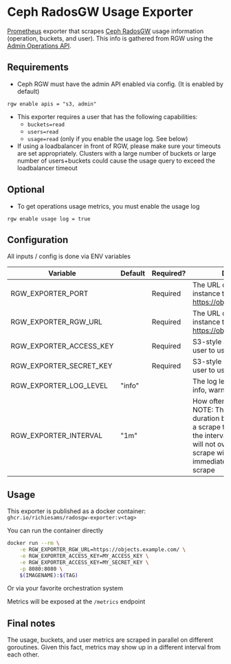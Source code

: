 # Ceph RadosGW Usage Exporter

[Prometheus](https://prometheus.io/) exporter that scrapes [Ceph RadosGW](https://docs.ceph.com/en/latest/radosgw/) usage information (operation, buckets, and user). This info is gathered from RGW using the [Admin Operations API](https://docs.ceph.com/en/latest/radosgw/adminops/).

## Requirements

* Ceph RGW must have the admin API enabled via config. (It is enabled by default)

```
rgw enable apis = "s3, admin"
```

* This exporter requires a user that has the following capabilities:
  * `buckets=read`
  * `users=read`
  * `usage=read` (only if you enable the usage log. See below)
* If using a loadbalancer in front of RGW, please make sure your timeouts are set appropriately. Clusters with a large number of buckets or large number of users+buckets could cause the usage query to exceed the loadbalancer timeout

## Optional

* To get operations usage metrics, you must enable the usage log

```
rgw enable usage log = true
```

## Configuration

All inputs / config is done via ENV variables

| Variable                | Default | Required? | Description                                                                                                                                                                                                                         |
| ----------------------- | ------- | --------- | ----------------------------------------------------------------------------------------------------------------------------------------------------------------------------------------------------------------------------------- |
| RGW_EXPORTER_PORT       |         | Required  | The URL of the RadosGW instance to scrape (example: https://objects.example.com/)                                                                                                                                                   |
| RGW_EXPORTER_RGW_URL    |         | Required  | The URL of the RadosGW instance to scrape (example: https://objects.example.com/)                                                                                                                                                   |
| RGW_EXPORTER_ACCESS_KEY |         | Required  | S3-style access key of the user to use for scraping                                                                                                                                                                                 |
| RGW_EXPORTER_SECRET_KEY |         | Required  | S3-style secret key of the user to use for scraping                                                                                                                                                                                 |
| RGW_EXPORTER_LOG_LEVEL  | "info"  |           | The log level to use [debug, info, warn, error, fatal]                                                                                                                                                                              |
| RGW_EXPORTER_INTERVAL   | "1m"    |           | How often to scrape ceph. NOTE: This is a *minimum* duration between scrapes. If a scrape takes longer than the interval, multiple scrapes will not overlap. The current scrape will finish and then immediately start a new scrape |

## Usage

This exporter is published as a docker container: `ghcr.io/richiesams/radosgw-exporter:v<tag>`

You can run the container directly

```bash
docker run --rm \
    -e RGW_EXPORTER_RGW_URL=https://objects.example.com/ \
    -e RGW_EXPORTER_ACCESS_KEY=MY_ACCESS_KEY \
    -e RGW_EXPORTER_ACCESS_KEY=MY_SECRET_KEY \
    -p 8080:8080 \
    $(IMAGENAME):$(TAG)
```

Or via your favorite orchestration system

Metrics will be exposed at the `/metrics` endpoint

## Final notes

The usage, buckets, and user metrics are scraped in parallel on different goroutines. Given this fact, metrics may show up in a different interval from each other.
